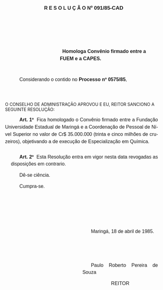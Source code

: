 <body lang=PT-BR style='tab-interval:35.4pt'>

<div class=Section1>

<p class=MsoNormal align=center style='margin-left:10.8pt;text-align:center'><b><span
style='font-size:12.0pt;mso-bidi-font-size:10.0pt;font-family:Arial'>R E S O L
U Ç Ã O N</span></b><b><span style='font-size:13.0pt;mso-bidi-font-size:10.0pt;
font-family:Arial'>º 091/85-CAD<o:p></o:p></span></b></p>

<p class=MsoNormal align=center style='margin-left:10.8pt;text-align:center'><b><span
style='font-size:13.0pt;mso-bidi-font-size:10.0pt;font-family:Arial'><![if !supportEmptyParas]>&nbsp;<![endif]><o:p></o:p></span></b></p>

<p class=MsoNormal style='margin-top:0cm;margin-right:0cm;margin-bottom:36.0pt;
margin-left:135.6pt;text-indent:6.0pt;line-height:18.0pt'><span
style='font-size:12.0pt;mso-bidi-font-size:10.0pt;font-family:Arial'><![if !supportEmptyParas]>&nbsp;<![endif]><o:p></o:p></span></p>

<p class=MsoNormal style='margin-top:0cm;margin-right:0cm;margin-bottom:36.0pt;
margin-left:135.6pt;text-indent:6.0pt;line-height:18.0pt'><b><span
style='font-size:12.0pt;mso-bidi-font-size:10.0pt;font-family:Arial'>Homologa
Convênio firmado entre a FUEM e a CAPES.<o:p></o:p></span></b></p>

<p class=MsoNormal style='text-indent:35.4pt'><span style='font-size:12.0pt;
mso-bidi-font-size:10.0pt;font-family:Arial'>Considerando o contido no <b>Processo
nº 0575/85</b>,<o:p></o:p></span></p>

<p class=MsoNormal style='margin-bottom:19.8pt;text-indent:35.4pt;line-height:
18.0pt'><span style='font-size:12.0pt;mso-bidi-font-size:10.0pt;font-family:
Arial'><![if !supportEmptyParas]>&nbsp;<![endif]><o:p></o:p></span></p>

<p class=MsoBodyTextIndent>O CONSELHO DE ADMINISTRAÇÃO APROVOU E EU, REITOR
SANCIONO A SEGUINTE RESOLUÇÃO:</p>

<p class=MsoNormal style='margin-bottom:19.8pt;text-align:justify;text-indent:
35.4pt;line-height:18.0pt'><b><span style='font-size:12.0pt;mso-bidi-font-size:
10.0pt;font-family:Arial'>Art. 1º</span></b><span style='font-size:12.0pt;
mso-bidi-font-size:10.0pt;font-family:Arial'><span style="mso-spacerun: yes"> 
</span>Fica homologado o Convênio firmado entre a Fundação Universidade
Estadual de Maringá e a Coordenação de Pessoal de Nível Superior no valor de
Cr$ 35.000.000 (trinta e cinco milhões de cruzeiros), objetivando a de execução
de Especialização em Química.<o:p></o:p></span></p>

<p class=MsoNormal style='margin-left:14.4pt;text-align:justify;text-indent:
21.0pt;line-height:17.4pt'><b><span style='font-size:12.0pt;mso-bidi-font-size:
10.0pt;font-family:Arial'>Art. 2º</span></b><span style='font-size:12.0pt;
mso-bidi-font-size:10.0pt;font-family:Arial'><span style="mso-spacerun: yes"> 
</span>Esta Resolução entra em vigor nesta data revogadas as disposições em
contrario.<o:p></o:p></span></p>

<p class=MsoNormal style='margin-left:14.4pt;text-align:justify;text-indent:
21.0pt;line-height:17.4pt'><span style='font-size:12.0pt;mso-bidi-font-size:
10.0pt;font-family:Arial'>Dê-se ciência.<o:p></o:p></span></p>

<p class=MsoNormal style='margin-left:14.4pt;text-align:justify;text-indent:
21.0pt;line-height:17.4pt'><span style='font-size:12.0pt;mso-bidi-font-size:
10.0pt;font-family:Arial'>Cumpra-se.<o:p></o:p></span></p>

<p class=MsoNormal style='margin-left:14.4pt;text-align:justify;text-indent:
21.0pt;line-height:17.4pt'><span style='font-size:12.0pt;mso-bidi-font-size:
10.0pt;font-family:Arial'><![if !supportEmptyParas]>&nbsp;<![endif]><o:p></o:p></span></p>

<p class=MsoNormal style='margin-left:14.4pt;text-align:justify;text-indent:
21.0pt;line-height:17.4pt'><span style='font-size:12.0pt;mso-bidi-font-size:
10.0pt;font-family:Arial'><![if !supportEmptyParas]>&nbsp;<![endif]><o:p></o:p></span></p>

<p class=MsoNormal style='margin-left:14.4pt;text-align:justify;text-indent:
21.0pt;line-height:17.4pt'><span style='font-size:12.0pt;mso-bidi-font-size:
10.0pt;font-family:Arial'><![if !supportEmptyParas]>&nbsp;<![endif]><o:p></o:p></span></p>

<p class=MsoNormal style='margin-left:191.4pt;text-align:justify;text-indent:
21.0pt;line-height:17.4pt'><span style='font-size:12.0pt;mso-bidi-font-size:
10.0pt;font-family:Arial'>Maringá, 18 de abril de 1985.<o:p></o:p></span></p>

<p class=MsoNormal style='margin-left:14.4pt;text-align:justify;text-indent:
21.0pt;line-height:17.4pt'><span style='font-size:12.0pt;mso-bidi-font-size:
10.0pt;font-family:Arial'><![if !supportEmptyParas]>&nbsp;<![endif]><o:p></o:p></span></p>

<p class=MsoNormal style='margin-left:14.4pt;text-align:justify;text-indent:
21.0pt;line-height:17.4pt'><span style='font-size:12.0pt;mso-bidi-font-size:
10.0pt;font-family:Arial'><![if !supportEmptyParas]>&nbsp;<![endif]><o:p></o:p></span></p>

<p class=MsoNormal style='margin-left:191.4pt;text-align:justify;text-indent:
21.0pt;line-height:17.4pt'><span style='font-size:12.0pt;mso-bidi-font-size:
10.0pt;font-family:Arial'>Paulo Roberto Pereira de Souza<o:p></o:p></span></p>

<p class=MsoNormal style='margin-left:262.2pt;text-align:justify;line-height:
17.4pt'><span style='font-size:12.0pt;mso-bidi-font-size:10.0pt;font-family:
Arial'>REITOR<o:p></o:p></span></p>

</div>

</body>
